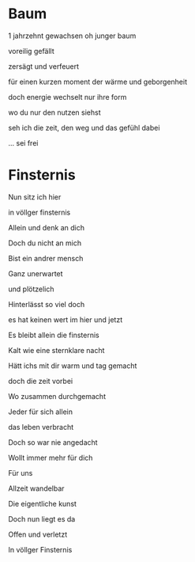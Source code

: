 # Baum

1 jahrzehnt gewachsen oh junger baum

voreilig gefällt

zersägt und verfeuert

für einen kurzen moment der wärme und geborgenheit

doch energie wechselt nur ihre form

wo du nur den nutzen siehst

seh ich die zeit, den weg und das gefühl dabei

... sei frei


# Finsternis

Nun sitz ich hier

in völlger finsternis

Allein und denk an dich

Doch du nicht an mich

Bist ein andrer mensch

Ganz unerwartet

und plötzelich

Hinterlässt so viel doch

es hat keinen wert im hier und jetzt

Es bleibt allein die finsternis

Kalt wie eine sternklare nacht

Hätt ichs mit dir warm und tag gemacht

doch die zeit vorbei

Wo zusammen durchgemacht

Jeder für sich allein

das leben verbracht

Doch so war nie angedacht

Wollt immer mehr für dich

Für uns

Allzeit wandelbar

Die eigentliche kunst

Doch nun liegt es da

Offen und verletzt

In völlger Finsternis
